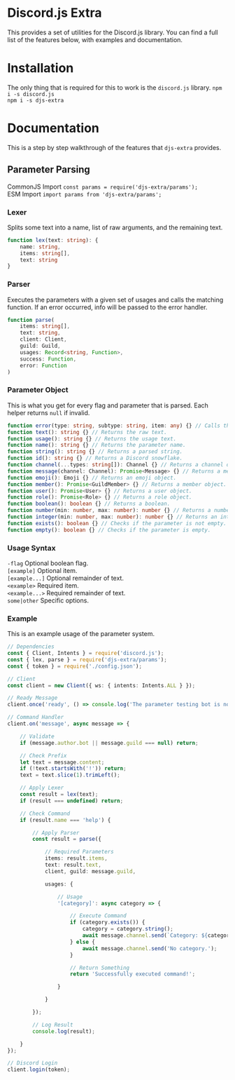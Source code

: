 # Discord.js Extra
This provides a set of utilities for the Discord.js library. You can find a full list of the features below, with examples and documentation.  

# Installation
The only thing that is required for this to work is the `discord.js` library.
`npm i -s discord.js`  
`npm i -s djs-extra`  

# Documentation
This is a step by step walkthrough of the features that `djs-extra` provides.  

## Parameter Parsing
CommonJS Import `const params = require('djs-extra/params');`  
ESM Import `import params from 'djs-extra/params';`  

### Lexer
Splits some text into a name, list of raw arguments, and the remaining text.  
```ts
function lex(text: string): {
	name: string,
	items: string[],
	text: string
}
```

### Parser
Executes the parameters with a given set of usages and calls the matching function. If an error occurred, info will be passed to the error handler.  
```ts
function parse(
	items: string[],
	text: string,
	client: Client,
	guild: Guild,
	usages: Record<string, Function>,
	success: Function,
	error: Function
)
```

### Parameter Object
This is what you get for every flag and parameter that is parsed. Each helper returns `null` if invalid.  

```ts
function error(type: string, subtype: string, item: any) {} // Calls the error handler.  
function text(): string {} // Returns the raw text.
function usage(): string {} // Returns the usage text.
function name(): string {} // Returns the parameter name.
function string(): string {} // Returns a parsed string.
function id(): string {} // Returns a Discord snowflake.
function channel(...types: string[]): Channel {} // Returns a channel object.
function message(channel: Channel): Promise<Message> {} // Returns a message object.
function emoji(): Emoji {} // Returns an emoji object.
function member(): Promise<GuildMember> {} // Returns a member object.
function user(): Promise<User> {} // Returns a user object.
function role(): Promise<Role> {} // Returns a role object.
function boolean(): boolean {} // Returns a boolean.
function number(min: number, max: number): number {} // Returns a number.
function integer(min: number, max: number): number {} // Returns an integer.
function exists(): boolean {} // Checks if the parameter is not empty.
function empty(): boolean {} // Checks if the parameter is empty.
```

### Usage Syntax
`-flag` Optional boolean flag.  
`[example]` Optional item.  
`[example...]` Optional remainder of text.  
`<example>` Required item.  
`<example...>` Required remainder of text.  
`some|other` Specific options.  

### Example
This is an example usage of the parameter system.  
```ts
// Dependencies
const { Client, Intents } = require('discord.js');
const { lex, parse } = require('djs-extra/params');
const { token } = require('./config.json');

// Client
const client = new Client({ ws: { intents: Intents.ALL } });

// Ready Message
client.once('ready', () => console.log('The parameter testing bot is now online!'));

// Command Handler
client.on('message', async message => {

	// Validate
	if (message.author.bot || message.guild === null) return;

	// Check Prefix
	let text = message.content;
	if (!text.startsWith('!')) return;
	text = text.slice(1).trimLeft();

	// Apply Lexer
	const result = lex(text);
	if (result === undefined) return;

	// Check Command
	if (result.name === 'help') {

		// Apply Parser
		const result = parse({

			// Required Parameters
			items: result.items,
			text: result.text,
			client, guild: message.guild,

			usages: {

				// Usage
				'[category]': async category => {

					// Execute Command
					if (category.exists()) {
						category = category.string();
						await message.channel.send(`Category: ${category}`);
					} else {
						await message.channel.send('No category.');
					}

					// Return Something
					return 'Successfully executed command!';

				}

			}

		});

		// Log Result
		console.log(result);

	}
});

// Discord Login
client.login(token);
```